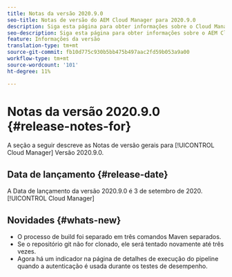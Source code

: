 ```yaml
---
title: Notas da versão 2020.9.0
seo-title: Notas de versão do AEM Cloud Manager para 2020.9.0
description: Siga esta página para obter informações sobre o Cloud Manager Versão 2020.9.0
seo-description: Siga esta página para obter informações sobre o AEM Cloud Manager Versão 2020.9.0
feature: Informações da versão
translation-type: tm+mt
source-git-commit: fb10d775c930b5bb475b497aac2fd59b053a9a00
workflow-type: tm+mt
source-wordcount: '101'
ht-degree: 11%

---
```


# Notas da versão 2020.9.0 {#release-notes-for}

A seção a seguir descreve as Notas de versão gerais para [!UICONTROL Cloud Manager] Versão 2020.9.0.

## Data de lançamento {#release-date}

A Data de lançamento da versão 2020.9.0 é 3 de setembro de 2020.[!UICONTROL Cloud Manager]

## Novidades {#whats-new}

* O processo de build foi separado em três comandos Maven separados.
* Se o repositório git não for clonado, ele será tentado novamente até três vezes.
* Agora há um indicador na página de detalhes de execução do pipeline quando a autenticação é usada durante os testes de desempenho.